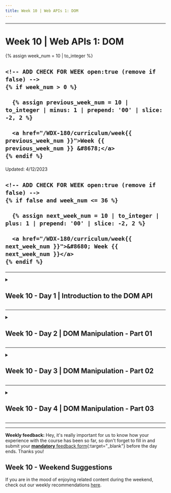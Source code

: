 ```yaml
---
title: Week 10 | Web APIs 1: DOM
---
```


<hr class="mb-0">

<h1 id="{{ Week 10-Web APIs 1: DOM | slugify }}">
  <span class="week-prefix">Week 10 |</span> Web APIs 1: DOM
</h1>

<div class="week-controls">

  {% assign week_num = 10 | to_integer %}

  <h2 class="week-controls__previous_week">

    <!-- ADD CHECK FOR WEEK open:true (remove if false) -->
    {% if week_num > 0 %}

      {% assign previous_week_num = 10 | to_integer | minus: 1 | prepend: '00' | slice: -2, 2 %}

      <a href="/WDX-180/curriculum/week{{ previous_week_num }}">Week {{ previous_week_num }} &#8678;</a>
    {% endif %}

  </h2>

  <span>Updated: 4/12/2023</span>

  <h2 class="week-controls__next_week">

    <!-- ADD CHECK FOR WEEK open:true (remove if false) -->
    {% if false and week_num <= 36 %}

      {% assign next_week_num = 10 | to_integer | plus: 1 | prepend: '00' | slice: -2, 2 %}

      <a href="/WDX-180/curriculum/week{{ next_week_num }}">&#8680; Week {{ next_week_num }}</a>
    {% endif %}

  </h2>

</div>

---

<!-- Week 10 - Day 1 | Introduction to the DOM API -->
<details markdown="1">
  <summary>
    <h2>
      <span class="summary-day">Week 10 - Day 1</span> | Introduction to the DOM API</h2>
  </summary>

### Schedule

  - [Study](#study-plan)
  - [Exercises](#exercises)
  - [Extra Resources](#extra-resources)

### Study Plan

  > "The making of good software takes time.
  > If you try to make it take less time, it will take more time."



  - [Watch: **HTML vs DOM? Let’s debug them**](https://www.youtube.com/watch?v=J-02VNxE7lE) to understand the basic difference between these two very crucial concepts in Web Development and start building an intuition around the Document Object Model (DOM).
    - **Duration:** 5min
    - **Level:** Beginner

  - **Practice time!** Now that you know the difference between HTML and the DOM, and got a first test of working with the DOM using the `DevTools`, it's time to practice those skills and become comfortable with DOM manipulation.
    - Go through this [**document**](https://developer.chrome.com/docs/devtools/dom/) and stop at each section to practice the command or tool described in your browser.

  <!-- TODO: Integrate into the curriculum (as a Module?): https://github.com/GoogleChrome/developer.chrome.com/blob/main/site/en/docs/devtools/dom/index.md -->



  <!-- TODO: Review + Add Practice -->


  - [Watch: **JavaScript DOM Manipulation Mastery: A Comprehensive Guide**](https://www.youtube.com/watch?v=BGkc6dKUZ84) up to the "DOM Event Basics" (01:04:46)
    - **Duration:** 85min
    - **Level:** Intermediate

  - Now Let's use the `study-lenses` tool to study "Just enough DOM":

    - Sync your forked WDX-180 repo
    - `git pull`
    - `???`
    - `lenses2 curriculum/modules/javascript/denepo/inside-js/02-just-enough-dom`

<!-- Summary -->

<!-- Exercises -->

<!-- Extra Resources -->

<!-- Sources and Attributions -->
  
</details>

<hr class="mt-1">

<!-- Week 10 - Day 2 | DOM Manipulation - Part 01 -->
<details markdown="1">
  <summary>
    <h2>
      <span class="summary-day">Week 10 - Day 2</span> | DOM Manipulation - Part 01</h2>
  </summary>

### Schedule

  - [Study](#study-plan-NN)
  - [Exercises](#exercises-NN)
  - [Extra Resources](#extra-resources-NN)

### Study Plan

  **Document Object Model (DOM) Manipulation - Part 01**

  HTML document is structured as a JavaScript Object. Every HTML element has a different properties which can help to manipulate it. It is possible to get, create, append or remove HTML elements using JavaScript. Check the examples below. Selecting HTML element using JavaScript is similar to selecting using CSS. To select an HTML element, we use tag name, id, class name or other attributes.

  **Getting Element**

  We can access already created element or elements using JavaScript. To access or get elements we use different methods. The code below has four _h1_ elements. Let us see the different methods to access the _h1_ elements.

  ```html
  <!DOCTYPE html>
    <html lang="en">
      <head>
        <title>Document Object Model</title>
      </head>
      <body>

      <h1 class='title' id='first-title'>First Title</h1>
      <h1 class='title' id='second-title'>Second Title</h1>
      <h1 class='title' id='third-title'>Third Title</h1>
      <h1></h1>

      </body>
    </html>
  ```

  **Getting elements by tag name**

  **_getElementsByTagName()_**:takes a tag name as a string parameter and this method returns an HTMLCollection object. An HTMLCollection is an array like object of HTML elements. The length property provides the size of the collection. Whenever we use this method we access the individual elements using index or after loop through each individual items. An HTMLCollection does not support all array methods therefore we should use regular for loop instead of forEach.

  ```js
  // syntax
  document.getElementsByTagName('tagname')
  ```

  ```js
  const allTitles = document.getElementsByTagName('h1')

  console.log(allTitles) //HTMLCollections
  console.log(allTitles.length) // 4

  for (let i = 0; i < allTitles.length; i++) {
    console.log(allTitles[i]) // prints each elements in the HTMLCollection
  }
  ```

 **Getting elements by class name**

  **_getElementsByClassName()_** method returns an HTMLCollection object. An HTMLCollection is an array like list of HTML elements. The length property provides the size of the collection. It is possible to loop through all the HTMLCollection elements. See the example below

  ```js
  //syntax
  document.getElementsByClassName('classname')
  ```

  ```js
  const allTitles = document.getElementsByClassName('title')

  console.log(allTitles) //HTMLCollections
  console.log(allTitles.length) // 4

  for (let i = 0; i < allTitles.length; i++) {
    console.log(allTitles[i]) // prints each elements in the HTMLCollection
  }
  ```

  **Getting an element by id**

  **_getElementsById()_** targets a single HTML element. We pass the id without # as an argument.

  ```js
  //syntax
  document.getElementById('id')
  ```

  ```js
  let firstTitle = document.getElementById('first-title')
  console.log(firstTitle) // <h1>First Title</h1>
  ```

  **Getting elements by using querySelector methods**

  The _document.querySelector_ method can select an HTML or HTML elements by tag name, by id or by class name.

  **_querySelector_**: can be used to select HTML element by its tag name, id or class. If the tag name is used it selects only the first element.

  ```js
  let firstTitle = document.querySelector('h1') // select the first available h1 element
  let firstTitle = document.querySelector('#first-title') // select id with first-title
  let firstTitle = document.querySelector('.title') // select the first available element with class title
  ```

  **_querySelectorAll_**: can be used to select html elements by its tag name or class. It returns a nodeList which is an array like object which supports array methods. We can use **_for loop_** or **_forEach_** to loop through each nodeList elements.

  ```js
  const allTitles = document.querySelectorAll('h1') # selects all the available h1 elements in the page

  console.log(allTitles.length) // 4
  for (let i = 0; i < allTitles.length; i++) {
    console.log(allTitles[i])
  }

  allTitles.forEach(title => console.log(title))
  const allTitles = document.querySelectorAll('.title') // the same goes for selecting using class
  ```

  **Adding attribute**

  An attribute is added in the opening tag of HTML which gives additional information about the element. Common HTML attributes: id, class, src, style, href,disabled, title, alt. Lets add id and class for the fourth title.

  ```js
  const titles = document.querySelectorAll('h1')
  titles[3].className = 'title'
  titles[3].id = 'fourth-title'
  ```

  **Adding attribute using setAttribute**

  The **_setAttribute()_** method set any html attribute. It takes two parameters the type of the attribute and the name of the attribute.
  Let's add class and id attribute for the fourth title.

  ```js
  const titles = document.querySelectorAll('h1')
  titles[3].setAttribute('class', 'title')
  titles[3].setAttribute('id', 'fourth-title')
  ```

  **Adding attribute without setAttribute**

  We can use normal object setting method to set an attribute but this can not work for all elements. Some attributes are DOM object property and they can be set directly. For instance id and class

  ```js
  //another way to setting an attribute
  titles[3].className = 'title'
  titles[3].id = 'fourth-title'
  ```

  **Adding class using classList**

  The class list method is a good method to append additional class. It does not override the original class if a class exists rather it adds additional class for the element.

  ```js
  //another way to setting an attribute: append the class, doesn't over ride
  titles[3].classList.add('title', 'header-title')
  ```

  **Removing class using remove**

  Similar to adding we can also remove class from an element. We can remove a specific class from an element.

  ```js
  //another way to setting an attribute: append the class, doesn't over ride
  titles[3].classList.remove('title', 'header-title')
  ```

### Summary

  With the examples above, you have a pretty good understanding of some basic methods that can help us manipulate HTML elements found in a webpage.

### Exercises

  **Simple Manipulation - Part 01**

  In this exercise, we want you to copy and paste the following code in an HTML file named `simple-manipulation.html` and complete the tasks listed below to a JavaScript file called `script.js`:

  ```html
  <!DOCTYPE html>
  <html lang="en">
  <head>
      <meta charset="UTF-8">
      <meta name="viewport" content="width=device-width, initial-scale=1.0">
      <title>Paragraphs with IDs</title>
  </head>
  <body>

      <p id="paragraph1">This is the first paragraph.</p>
      <p id="paragraph2">Here is the second paragraph.</p>
      <p id="paragraph3">The third paragraph is right here.</p>
      <p id="paragraph4">Finally, the fourth paragraph.</p>

      <script src="./script.js"></script>
  </body>
  </html>
  ```

  1. Get the first paragraph by using **_document.querySelector(tagname)_** and tag name
  2. Get each of the the paragraph using **_document.querySelector('#id')_** and by their id
  3. Get all the p as nodeList using **_document.querySelectorAll(tagname)_** and by their tag name
  4. Set id and class attribute for all the paragraphs using different attribute setting methods

  **IMPORTANT:** Make sure to complete all the tasks found in the **daily Progress Sheet** and update the sheet accordingly. Once you've updated the sheet, don't forget to `commit` and `push`. The progress draft sheet for this day is: **/user/week10/progress/progress.draft.w10.d02.csv**

  You should **NEVER** update the `draft` sheets directly, but rather work on a copy of them according to the instructions [found here](../week01/resources/PROGRESS-WORKFLOW.md).


### Extra Resources

  _(Nothing here yet. Feel free to contribute if you've found some useful resources.)_

### Sources and Attributions

  **Content is based on the following sources:**

  - [30 Days Of JavaScript: Document Object Model(DOM)](https://github.com/in-tech-gration/30-Days-Of-JavaScript/blob/master/21_Day_DOM/21_day_dom.md){:target="_blank"} [(Permalink)](https://github.com/in-tech-gration/30-Days-Of-JavaScript/blob/55d8e3dbc0410d64c1dc3ea5915e015a7950cf2a/21_Day_DOM/21_day_dom.md){:target="_blank"}

  Don't forget to star this awesome [repo](https://github.com/Asabeneh/30-Days-Of-JavaScript){:target="_blank"}!
  
</details>

<hr class="mt-1">

<!-- Week 10 - Day 3 | DOM Manipulation - Part 02 -->
<details markdown="1">
  <summary>
    <h2>
      <span class="summary-day">Week 10 - Day 3</span> | DOM Manipulation - Part 02</h2>
  </summary>

### Schedule

  - [Study](#study-plan-NN)
  - [Exercises](#exercises-NN)
  - [Extra Resources](#extra-resources-NN)

### Study Plan

  **Document Object Model (DOM) Manipulation - Part 02**

  Picking up where we left of in **Part 01**, below there are more ways on how you can manipulate an HTML document using JavaScript!

  **Adding Text to HTML element**

  An HTML is a build block of an opening tag, a closing tag and a text content. We can add a text content using the property _textContent_ or \*innerHTML.

  **Adding Text content using textContent**

  The _textContent_ property is used to add text to an HTML element.

  ```js
  const titles = document.querySelectorAll('h1')
  titles[3].textContent = 'Fourth Title'
  ```

  **Adding Text Content using innerHTML**

  Most people get confused between _textContent_ and _innerHTML_. _textContent_ is meant to add text to an HTML element, however innerHTML can add a text or HTML element or elements as a child.

  **Text Content**

  We assign *textContent* HTML object property to a text

  ```js
  const titles = document.querySelectorAll('h1')
  titles[3].textContent = 'Fourth Title'
  ```

  **Inner HTML**

  We use innerHTML property when we like to replace or a completely new children content to a parent element.
  It value we assign is going to be a string of HTML elements.

  ```html
  <!DOCTYPE html>
  <html lang="en">
    <head>
      <title>JavaScript for Everyone:DOM</title>
    </head>
    <body>
      <div class="wrapper">
          <h1>Asabeneh Yetayeh challenges in 2020</h1>
          <h2>30DaysOfJavaScript Challenge</h2>
          <ul></ul>
      </div>
      <script>
      const lists = `
      <li>30DaysOfPython Challenge Done</li>
              <li>30DaysOfJavaScript Challenge Ongoing</li>
              <li>30DaysOfReact Challenge Coming</li>
              <li>30DaysOfFullStack Challenge Coming</li>
              <li>30DaysOfDataAnalysis Challenge Coming</li>
              <li>30DaysOfReactNative Challenge Coming</li>
              <li>30DaysOfMachineLearning Challenge Coming</li>`
    const ul = document.querySelector('ul')
    ul.innerHTML = lists
      </script>
    </body>
  </html>
  ```

  The innerHTML property can allow us also to remove all the children of a parent element. Instead of using removeChild() I would recommend the following method.

  ```html
  <!DOCTYPE html>
  <html lang="en">
    <head>
      <title>JavaScript for Everyone:DOM</title>
    </head>
    <body>
      <div class="wrapper">
          <h1>Asabeneh Yetayeh challenges in 2020</h1>
          <h2>30DaysOfJavaScript Challenge</h2>
          <ul>
              <li>30DaysOfPython Challenge Done</li>
              <li>30DaysOfJavaScript Challenge Ongoing</li>
              <li>30DaysOfReact Challenge Coming</li>
              <li>30DaysOfFullStack Challenge Coming</li>
              <li>30DaysOfDataAnalysis Challenge Coming</li>
              <li>30DaysOfReactNative Challenge Coming</li>
              <li>30DaysOfMachineLearning Challenge Coming</li>
          </ul>
      </div>
      <script>
    const ul = document.querySelector('ul')
    ul.innerHTML = ''
      </script>
    </body>
  </html>
  ```

  **Adding style**

  **Color**

  Let us add some style to our titles. If the element has even index we give it green color else red.

  ```js
  const titles = document.querySelectorAll('h1')
  titles.forEach((title, i) => {
    title.style.fontSize = '24px' // all titles will have 24px font size
    if (i % 2 === 0) {
      title.style.color = 'green'
    } else {
      title.style.color = 'red'
    }
  })
  ```

  **Background Color**

  Let us add some style to our titles. If the element has even index we give it green color else red.

  ```js
  const titles = document.querySelectorAll('h1')
  titles.forEach((title, i) => {
    title.style.fontSize = '24px' // all titles will have 24px font size
    if (i % 2 === 0) {
      title.style.backgroundColor = 'green'
    } else {
      title.style.backgroundColor = 'red'
    }
  })
  ```

  **Font Size**

  Let us add some style to our titles. If the element has even index we give it 20px else 30px

  ```js
  const titles = document.querySelectorAll('h1')
  titles.forEach((title, i) => {
    title.style.fontSize = '24px' // all titles will have 24px font size
    if (i % 2 === 0) {
      title.style.fontSize = '20px'
    } else {
      title.style.fontSize = '30px'
    }
  })
  ```

  As you have notice, the properties of css when we use it in JavaScript is going to be a camelCase. The  following CSS properties change from background-color to backgroundColor, font-size to fontSize, font-family to fontFamily, margin-bottom to marginBottom.  

### Summary

  🌕 Now,  you are fully charged with a super power, you have completed the most important and challenging part of the challenge and in general JavaScript. You learned DOM and now you have the capability to build and develop applications. Now do some exercises for your brain and for your muscle.

### Exercises

  **Simple Manipulation - Part 02**

  In this exercise, we want you to copy the files you've submitted for the exercise from Part 01, and complete the task found below:

  > _(if you have not done the previous exercise, now is a good time to do so!)_



  1. Loop through the nodeList and get the text content of each paragraph
  2. Set a text content to paragraph the fourth paragraph,**_Fourth Paragraph_**
  3. Change stye of each paragraph using JavaScript(eg. color, background, border, font-size, font-family)
  4. Select all paragraphs and loop through each elements and give the first and third paragraph a color of green, and the second and the fourth paragraph a red color
  5. Set text content, id and class to each paragraph

  **DOM Mini Project**

  In this exercise, we want you to copy [script.js](./exercises/dom_mini_project/script.js) and [index.html](./exercises/dom_mini_project/index.html) and complete the tasks found below. Apply all the styles and functionality using JavaScript only.

  1. The year color is changing every 1 second
  2. The date and time background color is changing every on seconds
  3. Completed challenge has background green
  4. Ongoing challenge has background yellow
  5. Coming challenges have background red

  The result should be as 

  ![Project 1](./assets/dom_mini_project_challenge.gif)

  **IMPORTANT:** Make sure to complete all the tasks found in the **daily Progress Sheet** and update the sheet accordingly. Once you've updated the sheet, don't forget to `commit` and `push`. The progress draft sheet for this day is: **/user/week10/progress/progress.draft.w10.d03.csv**

  You should **NEVER** update the `draft` sheets directly, but rather work on a copy of them according to the instructions [found here](../week01/resources/PROGRESS-WORKFLOW.md).


### Extra Resources

  _(Nothing here yet. Feel free to contribute if you've found some useful resources.)_

### Sources and Attributions

  **Content is based on the following sources:**

  - [30 Days Of JavaScript: Document Object Model(DOM)](https://github.com/in-tech-gration/30-Days-Of-JavaScript/blob/master/21_Day_DOM/21_day_dom.md){:target="_blank"} [(Permalink)](https://github.com/in-tech-gration/30-Days-Of-JavaScript/blob/55d8e3dbc0410d64c1dc3ea5915e015a7950cf2a/21_Day_DOM/21_day_dom.md){:target="_blank"}

  Don't forget to star this awesome [repo](https://github.com/Asabeneh/30-Days-Of-JavaScript){:target="_blank"}!
  
</details>

<hr class="mt-1">

<!-- Week 10 - Day 4 | DOM Manipulation - Part 03 -->
<details markdown="1">
  <summary>
    <h2>
      <span class="summary-day">Week 10 - Day 4</span> | DOM Manipulation - Part 03</h2>
  </summary>

### Schedule

  - [Study](#study-plan-NN)
  - [Exercises](#exercises-NN)
  - [Extra Resources](#extra-resources-NN)

### Study Plan

  **Document Object Model (DOM) Manipulation - Part 03**

  **Creating an Element**

  To create an HTML element we use tag name. Creating an HTML element using JavaScript is very simple and straight forward. We use the method _document.createElement()_. The method takes an HTML element tag name as a string parameter.

  ```js
  // syntax
  document.createElement('tagname')
  ```

  ```html
  <!DOCTYPE html>
  <html>

  <head>
      <title>Document Object Model:30 Days Of JavaScript</title>
  </head>

  <body>

      <script>
          let title = document.createElement('h1')
          title.className = 'title'
          title.style.fontSize = '24px'
          title.textContent = 'Creating HTML element DOM Day 2'

          console.log(title)
      </script>
  </body>

  </html>
  ```

  **Creating elements**

  To create multiple elements we should use loop. Using loop we can create as many HTML elements as we want.
  After we create the element we can assign value to the different properties of the HTML object.

  ```html
  <!DOCTYPE html>
  <html>

  <head>
      <title>Document Object Model:30 Days Of JavaScript</title>
  </head>

  <body>

      <script>
          let title
          for (let i = 0; i < 3; i++) {
              title = document.createElement('h1')
              title.className = 'title'
              title.style.fontSize = '24px'
              title.textContent = i
              console.log(title)
          }
      </script>
  </body>

  </html>
  ```

  **Appending child to a parent element**

  To see a created element on the HTML document we should append it to the parent as a child element. We can access the HTML document body using *document.body*. The *document.body* support the *appendChild()* method. See the example below.

  ```html
  <!DOCTYPE html>
  <html>

  <head>
      <title>Document Object Model:30 Days Of JavaScript</title>
  </head>

  <body>

      <script>
          // creating multiple elements and appending to parent element
          let title
          for (let i = 0; i < 3; i++) {
              title = document.createElement('h1')
              title.className = 'title'
              title.style.fontSize = '24px'
              title.textContent = i
              document.body.appendChild(title)
          }
      </script>
  </body>
  </html>
  ```

  **Removing a child element from a parent node**

  After creating an HTML, we may want to remove element or elements and we can use the *removeChild()* method.

  **Example:**

  ```html
  <!DOCTYPE html>
  <html>

  <head>
      <title>Document Object Model:30 Days Of JavaScript</title>
  </head>

  <body>
      <h1>Removing child Node</h1>
      <h2>Asabeneh Yetayeh challenges in 2020</h1>
      <ul>
          <li>30DaysOfPython Challenge Done</li>
          <li>30DaysOfJavaScript Challenge Done</li>
          <li>30DaysOfReact Challenge Coming</li>
          <li>30DaysOfFullStack Challenge Coming</li>
          <li>30DaysOfDataAnalysis Challenge Coming</li>
          <li>30DaysOfReactNative Challenge Coming</li>
          <li>30DaysOfMachineLearning Challenge Coming</li>
      </ul>

      <script>
          const ul = document.querySelector('ul')
          const lists = document.querySelectorAll('li')
          for (const list of lists) {
              ul.removeChild(list)

          }
      </script>
  </body>

  </html>
  ```

  As we have see in the previous section there is a better way to eliminate all the inner HTML elements or the children of a parent element using the method *innerHTML* properties.

  ```html
  <!DOCTYPE html>
  <html>

  <head>
      <title>Document Object Model:30 Days Of JavaScript</title>
  </head>

  <body>
      <h1>Removing child Node</h1>
      <h2>Asabeneh Yetayeh challenges in 2020</h1>
      <ul>
          <li>30DaysOfPython Challenge Done</li>
          <li>30DaysOfJavaScript Challenge Done</li>
          <li>30DaysOfReact Challenge Coming</li>
          <li>30DaysOfFullStack Challenge Coming</li>
          <li>30DaysOfDataAnalysis Challenge Coming</li>
          <li>30DaysOfReactNative Challenge Coming</li>
          <li>30DaysOfMachineLearning Challenge Coming</li>
      </ul>

      <script>
          const ul = document.querySelector('ul')
          ul.innerHTML = ''
      </script>
  </body>

  </html>
  ```

  The above snippet of code cleared all the child elements.  

### Summary

  Now, you know how to destroy a created DOM element when it is needed. You learned DOM and now you have the capability to build and develop applications. Now do some exercises for your brain and for your muscle.

### Exercises

  **Number Generator**

  In this exercise, we want you to copy [index.html](./exercises/number_generator/index.html) and [script.js](./exercises/number_generator/script.js) and complete the tasks found below:

  1. Inside the div container with class name `wrapper` on the HTML document, create **dynamically** 102 `div` container, each one containing a number from 0 to 101.
  2. Append style to each number as described below:
    - Even numbers background is green
    - Odd numbers background is yellow
    - Prime numbers background is red

  The expected output should be as shown in the image below. 

  ![Number Generator](./assets/number_generators.png)

  **Countries List**

  In this exercise, we want you to copy [countries.js](./exercises/countries_list/countries.js) and [index.html](./exercises/countries_list/index.html) and use the countries array provided to display **dynamically** all countries as shown in the image below:

  ![World Countries List](./assets/countries_list.png)

  **Asabeneh's Challenge**

  In this exercise, we want you to copy [script.js](./exercises/asabeneh_challenge/script.js) and [index.html](./exercises/asabeneh_challenge/index.html) and use the asabenehChallenges2020 array provided to display **dynamically** its content as show in the image below: 

  ![Challenge Information](./assets/dom_mini_project_challenge_info_day_2.3.gif)

  > Note: The drop down button has been created using [*details*](https://www.w3schools.com/tags/tag_details.asp){:target="_blank"} HTML element.



  **IMPORTANT:** Make sure to complete all the tasks found in the **daily Progress Sheet** and update the sheet accordingly. Once you've updated the sheet, don't forget to `commit` and `push`. The progress draft sheet for this day is: **/user/week10/progress/progress.draft.w10.d04.csv**

  You should **NEVER** update the `draft` sheets directly, but rather work on a copy of them according to the instructions [found here](../week01/resources/PROGRESS-WORKFLOW.md).


### Extra Resources

  _(Nothing here yet. Feel free to contribute if you've found some useful resources.)_

### Sources and Attributions

  **Content is based on the following sources:**

  - [30 Days Of JavaScript: Document Object Model(DOM)](https://github.com/in-tech-gration/30-Days-Of-JavaScript/blob/master/22_Day_Manipulating_DOM_object/22_day_manipulating_DOM_object.md){:target="_blank"} [(Permalink)](https://github.com/in-tech-gration/30-Days-Of-JavaScript/blob/55d8e3dbc0410d64c1dc3ea5915e015a7950cf2a/22_Day_Manipulating_DOM_object/22_day_manipulating_DOM_object.md){:target="_blank"}

  Don't forget to star this awesome [repo](https://github.com/Asabeneh/30-Days-Of-JavaScript){:target="_blank"}!
  
</details>

<hr class="mt-1">



<hr class="mt-1">

**Weekly feedback:** Hey, it's really important for us to know how your experience with the course has been so far, so don't forget to fill in and submit your [**mandatory** feedback form](https://forms.gle/S6Zg3bbS2uuwsSZF9){:target="_blank"} before the day ends. Thanks you!

## Week 10 - Weekend Suggestions

If you are in the mood of enjoying related content during the weekend, check out our weekly recommendations [here](WEEKEND.md).